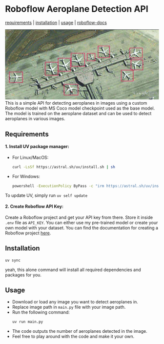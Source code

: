 # Roboflow Aeroplane Detection API

[requirements](#requirements) | [installation](#installation) | [usage](#usage) | [roboflow-docs](#contributing)

![Aeroplane](annotation-airplane-img.png)
This is a simple API for detecting aeroplanes in images using a custom Roboflow model with MS Coco model checkpoint used as the base model. The model is trained on the aeroplane dataset and can be used to detect aeroplanes in various images.

## Requirements  

#### 1. Install UV package manager:
- For Linux/MacOS:
    ```bash
    curl -LsSf https://astral.sh/uv/install.sh | sh
    ```
- For Windows:
    ```bash
    powershell -ExecutionPolicy ByPass -c "irm https://astral.sh/uv/install.ps1 | iex"
    ```

To update UV, simply run `uv self update`

#### 2. Create Roboflow API Key:

Create a Roboflow project and get your API key from there. Store it inside `.env` file as `API_KEY`. You can either use my pre-trained model or create your own model with your dataset. You can find the documentation for creating a Roboflow project [here](https://docs.roboflow.com/).


## Installation
```bash
uv sync
```
yeah, this alone command will install all required dependencies and packages for you.


## Usage  
- Download or load any image you want to detect aeroplanes in.
- Replace image path in `main.py` file with your image path.
- Run the following command:
    ```bash
    uv run main.py
    ```
- The code outputs the number of aeroplanes detected in the image.
- Feel free to play around with the code and make it your own.
